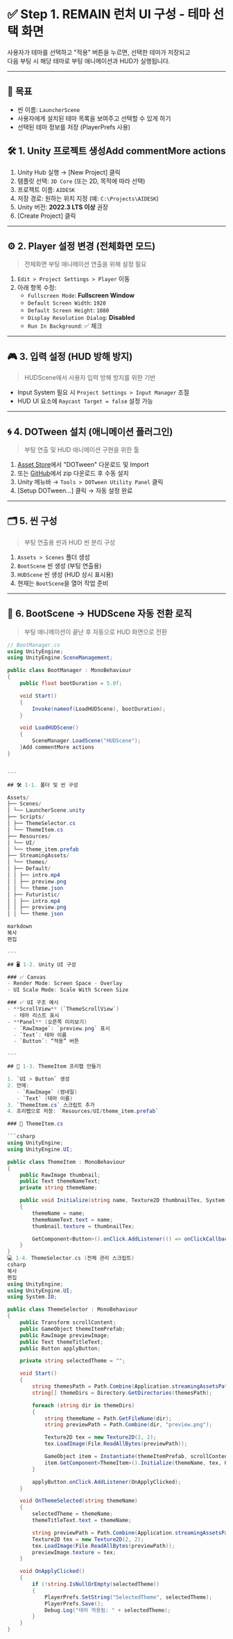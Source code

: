 # ✅ Step 1. REMAIN 런처 UI 구성 - 테마 선택 화면

사용자가 테마를 선택하고 "적용" 버튼을 누르면, 선택한 테마가 저장되고  
다음 부팅 시 해당 테마로 부팅 애니메이션과 HUD가 실행됩니다.

---

## 🎯 목표

- 씬 이름: `LauncherScene`
- 사용자에게 설치된 테마 목록을 보여주고 선택할 수 있게 하기
- 선택된 테마 정보를 저장 (PlayerPrefs 사용)

## 🛠️ 1. Unity 프로젝트 생성Add commentMore actions

1. Unity Hub 실행 → [New Project] 클릭
2. 템플릿 선택: `3D Core` (또는 2D, 목적에 따라 선택)
3. 프로젝트 이름: `AIDESK`
4. 저장 경로: 원하는 위치 지정 (예: `C:\Projects\AIDESK`)
5. Unity 버전: **2022.3 LTS 이상** 권장
6. [Create Project] 클릭

---

## ⚙️ 2. Player 설정 변경 (전체화면 모드)

> 전체화면 부팅 애니메이션 연출을 위해 설정 필요

1. `Edit > Project Settings > Player` 이동
2. 아래 항목 수정:
   - `Fullscreen Mode`: **Fullscreen Window**
   - `Default Screen Width`: `1920`
   - `Default Screen Height`: `1080`
   - `Display Resolution Dialog`: **Disabled**
   - `Run In Background`: ✅ 체크

---

## 🎮 3. 입력 설정 (HUD 방해 방지)

> HUDScene에서 사용자 입력 방해 방지를 위한 기반

- Input System 필요 시 `Project Settings > Input Manager` 조절
- HUD UI 요소에 `Raycast Target = false` 설정 가능

---

## 🌀 4. DOTween 설치 (애니메이션 플러그인)

> 부팅 연출 및 HUD 애니메이션 구현을 위한 툴

1. [Asset Store](https://assetstore.unity.com/packages/tools/animation/dotween-hotween-v2-27676)에서 "DOTween" 다운로드 및 Import
2. 또는 [GitHub](https://github.com/Demigiant/dotween)에서 zip 다운로드 후 수동 설치
3. Unity 메뉴바 → `Tools > DOTween Utility Panel` 클릭
4. [Setup DOTween...] 클릭 → 자동 설정 완료

---

## 🗂️ 5. 씬 구성

> 부팅 연출용 씬과 HUD 씬 분리 구성

1. `Assets > Scenes` 폴더 생성
2. `BootScene` 씬 생성 (부팅 연출용)
3. `HUDScene` 씬 생성 (HUD 상시 표시용)
4. 현재는 `BootScene`을 열어 작업 준비

---

## 🔄 6. BootScene → HUDScene 자동 전환 로직

> 부팅 애니메이션이 끝난 후 자동으로 HUD 화면으로 전환

```csharp
// BootManager.cs
using UnityEngine;
using UnityEngine.SceneManagement;

public class BootManager : MonoBehaviour
{
    public float bootDuration = 5.0f;

    void Start()
    {
        Invoke(nameof(LoadHUDScene), bootDuration);
    }

    void LoadHUDScene()
    {
        SceneManager.LoadScene("HUDScene");
    }Add commentMore actions
}


---

## 🛠️ 1-1. 폴더 및 씬 구성

Assets/
├── Scenes/
│ └── LauncherScene.unity
├── Scripts/
│ ├── ThemeSelector.cs
│ └── ThemeItem.cs
├── Resources/
│ └── UI/
│ └── theme_item.prefab
├── StreamingAssets/
│ └── themes/
│ ├── Default/
│ │ ├── intro.mp4
│ │ ├── preview.png
│ │ └── theme.json
│ ├── Futuristic/
│ │ ├── intro.mp4
│ │ ├── preview.png
│ │ └── theme.json

markdown
복사
편집

---

## 🖥️ 1-2. Unity UI 구성

### ✅ Canvas
- Render Mode: Screen Space - Overlay
- UI Scale Mode: Scale With Screen Size

### ✅ UI 구조 예시
- **ScrollView** (`ThemeScrollView`)  
  - 테마 리스트 표시
- **Panel** (오른쪽 미리보기)
  - `RawImage`: `preview.png` 표시
  - `Text`: 테마 이름
  - `Button`: “적용” 버튼

---

## 🧱 1-3. ThemeItem 프리팹 만들기

1. `UI > Button` 생성
2. 안에:
   - `RawImage` (썸네일)
   - `Text` (테마 이름)
3. `ThemeItem.cs` 스크립트 추가
4. 프리팹으로 저장: `Resources/UI/theme_item.prefab`

### 🔧 ThemeItem.cs

```csharp
using UnityEngine;
using UnityEngine.UI;

public class ThemeItem : MonoBehaviour
{
    public RawImage thumbnail;
    public Text themeNameText;
    private string themeName;

    public void Initialize(string name, Texture2D thumbnailTex, System.Action<string> onClickCallback)
    {
        themeName = name;
        themeNameText.text = name;
        thumbnail.texture = thumbnailTex;

        GetComponent<Button>().onClick.AddListener(() => onClickCallback(themeName));
    }
}
💻 1-4. ThemeSelector.cs (전체 관리 스크립트)
csharp
복사
편집
using UnityEngine;
using UnityEngine.UI;
using System.IO;

public class ThemeSelector : MonoBehaviour
{
    public Transform scrollContent;
    public GameObject themeItemPrefab;
    public RawImage previewImage;
    public Text themeTitleText;
    public Button applyButton;

    private string selectedTheme = "";

    void Start()
    {
        string themesPath = Path.Combine(Application.streamingAssetsPath, "themes");
        string[] themeDirs = Directory.GetDirectories(themesPath);

        foreach (string dir in themeDirs)
        {
            string themeName = Path.GetFileName(dir);
            string previewPath = Path.Combine(dir, "preview.png");

            Texture2D tex = new Texture2D(2, 2);
            tex.LoadImage(File.ReadAllBytes(previewPath));

            GameObject item = Instantiate(themeItemPrefab, scrollContent);
            item.GetComponent<ThemeItem>().Initialize(themeName, tex, OnThemeSelected);
        }

        applyButton.onClick.AddListener(OnApplyClicked);
    }

    void OnThemeSelected(string themeName)
    {
        selectedTheme = themeName;
        themeTitleText.text = themeName;

        string previewPath = Path.Combine(Application.streamingAssetsPath, "themes", themeName, "preview.png");
        Texture2D tex = new Texture2D(2, 2);
        tex.LoadImage(File.ReadAllBytes(previewPath));
        previewImage.texture = tex;
    }

    void OnApplyClicked()
    {
        if (!string.IsNullOrEmpty(selectedTheme))
        {
            PlayerPrefs.SetString("SelectedTheme", selectedTheme);
            PlayerPrefs.Save();
            Debug.Log("테마 적용됨: " + selectedTheme);
        }
    }
}
